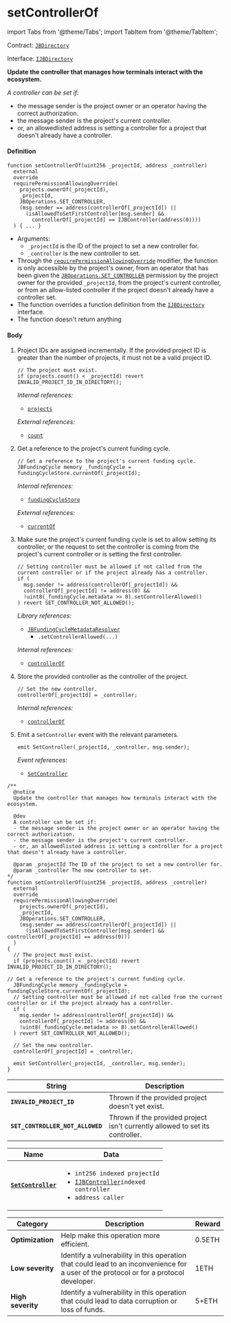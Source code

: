 # setControllerOf

import Tabs from '@theme/Tabs';
import TabItem from '@theme/TabItem';

Contract: [`JBDirectory`](/dev/api/contracts/jbdirectory/README.md/)​‌

Interface: [`IJBDirectory`](/dev/api/interfaces/ijbdirectory.md)

<Tabs>
<TabItem value="Step by step" label="Step by step">

**Update the controller that manages how terminals interact with the ecosystem.**

_A controller can be set if:_

- the message sender is the project owner or an operator having the correct authorization.
- the message sender is the project's current controller.
- or, an allowedlisted address is setting a controller for a project that doesn't already have a controller.

#### Definition

```
function setControllerOf(uint256 _projectId, address _controller)
  external
  override
  requirePermissionAllowingOverride(
    projects.ownerOf(_projectId),
    _projectId,
    JBOperations.SET_CONTROLLER,
    (msg.sender == address(controllerOf[_projectId]) ||
      (isAllowedToSetFirstController[msg.sender] &&
        controllerOf[_projectId] == IJBController(address(0))))
  ) { ... }
```

- Arguments:
  - `_projectId` is the ID of the project to set a new controller for.
  - `_controller` is the new controller to set.
- Through the [`requirePermissionAllowingOverride`](/dev/api/contracts/or-abstract/jboperatable/modifiers/requirepermissionallowingoverride.md) modifier, the function is only accessible by the project's owner, from an operator that has been given the [`JBOperations.SET_CONTROLLER`](/dev/api/libraries/jboperations.md) permission by the project owner for the provided `_projectId`, from the project's current controller, or from an allow-listed controller if the project doesn't already have a controller set.
- The function overrides a function definition from the [`IJBDirectory`](/dev/api/interfaces/ijbdirectory.md) interface.
- The function doesn't return anything

#### Body

1.  Project IDs are assigned incrementally. If the provided project ID is greater than the number of projects, it must not be a valid project ID.

    ```
    // The project must exist.
    if (projects.count() < _projectId) revert INVALID_PROJECT_ID_IN_DIRECTORY();
    ```

    _Internal references:_

    - [`projects`](/dev/api/contracts/jbdirectory/properties/projects.md)

    _External references:_

    - [`count`](/dev/api/contracts/jbprojects/properties/count.md)

2.  Get a reference to the project's current funding cycle.

    ```
    // Get a reference to the project's current funding cycle.
    JBFundingCycle memory _fundingCycle = fundingCycleStore.currentOf(_projectId);
    ```

    _Internal references:_

    - [`fundingCycleStore`](/dev/api/contracts/jbdirectory/properties/fundingcyclestore.md)

    _External references:_

    - [`currentOf`](/dev/api/contracts/jbfundingcyclestore/read/currentof.md)

3.  Make sure the project's current funding cycle is set to allow setting its controller, or the request to set the controller is coming from the project's current controller or is setting the first controller.

    ```
    // Setting controller must be allowed if not called from the current controller or if the project already has a controller.
    if (
      msg.sender != address(controllerOf[_projectId]) &&
      controllerOf[_projectId] != address(0) &&
      !uint8(_fundingCycle.metadata >> 8).setControllerAllowed()
    ) revert SET_CONTROLLER_NOT_ALLOWED();
    ```

    _Library references:_

    - [`JBFundingCycleMetadataResolver`](/dev/api/libraries/jbfundingcyclemetadataresolver.md)
      - `.setControllerAllowed(...)`

    _Internal references:_

    - [`controllerOf`](/dev/api/contracts/jbdirectory/properties/controllerof.md)

4.  Store the provided controller as the controller of the project.

    ```
    // Set the new controller.
    controllerOf[_projectId] = _controller;
    ```

    _Internal references:_

    - [`controllerOf`](/dev/api/contracts/jbdirectory/properties/controllerof.md)

5.  Emit a `SetController` event with the relevant parameters.

    ```
    emit SetController(_projectId, _controller, msg.sender);
    ```

    _Event references:_

    - [`SetController`](/dev/api/contracts/jbdirectory/events/setcontroller.md)

</TabItem>

<TabItem value="Code" label="Code">

```
/**
  @notice
  Update the controller that manages how terminals interact with the ecosystem.

  @dev
  A controller can be set if:
  - the message sender is the project owner or an operator having the correct authorization.
  - the message sender is the project's current controller.
  - or, an allowedlisted address is setting a controller for a project that doesn't already have a controller.

  @param _projectId The ID of the project to set a new controller for.
  @param _controller The new controller to set.
*/
function setControllerOf(uint256 _projectId, address _controller)
  external
  override
  requirePermissionAllowingOverride(
    projects.ownerOf(_projectId),
    _projectId,
    JBOperations.SET_CONTROLLER,
    (msg.sender == address(controllerOf[_projectId]) ||
      (isAllowedToSetFirstController[msg.sender] && controllerOf[_projectId] == address(0)))
  )
{
  // The project must exist.
  if (projects.count() < _projectId) revert INVALID_PROJECT_ID_IN_DIRECTORY();

// Get a reference to the project's current funding cycle.
  JBFundingCycle memory _fundingCycle = fundingCycleStore.currentOf(_projectId);
  // Setting controller must be allowed if not called from the current controller or if the project already has a controller.
  if (
    msg.sender != address(controllerOf[_projectId]) &&
    controllerOf[_projectId] != address(0) &&
    !uint8(_fundingCycle.metadata >> 8).setControllerAllowed()
  ) revert SET_CONTROLLER_NOT_ALLOWED();

  // Set the new controller.
  controllerOf[_projectId] = _controller;

  emit SetController(_projectId, _controller, msg.sender);
}
```

</TabItem>

<TabItem value="Errors" label="Errors">

| String                           | Description                                                                   |
| -------------------------------- | ----------------------------------------------------------------------------- |
| **`INVALID_PROJECT_ID`**         | Thrown if the provided project doesn't yet exist.                             |
| **`SET_CONTROLLER_NOT_ALLOWED`** | Thrown if the provided project isn't currently allowed to set its controller. |

</TabItem>

<TabItem value="Events" label="Events">

| Name                                                                          | Data                                                                                                                                                                                     |
| ----------------------------------------------------------------------------- | ---------------------------------------------------------------------------------------------------------------------------------------------------------------------------------------- |
| [**`SetController`**](/dev/api/contracts/jbdirectory/events/setcontroller.md) | <ul><li><code>int256 indexed projectId</code></li><li><code>[IJBController](/dev/api/interfaces/ijbcontroller.md)indexed controller</code></li><li><code>address caller</code></li></ul> |

</TabItem>

<TabItem value="Bug bounty" label="Bug bounty">

| Category          | Description                                                                                                                            | Reward |
| ----------------- | -------------------------------------------------------------------------------------------------------------------------------------- | ------ |
| **Optimization**  | Help make this operation more efficient.                                                                                               | 0.5ETH |
| **Low severity**  | Identify a vulnerability in this operation that could lead to an inconvenience for a user of the protocol or for a protocol developer. | 1ETH   |
| **High severity** | Identify a vulnerability in this operation that could lead to data corruption or loss of funds.                                        | 5+ETH  |

</TabItem>
</Tabs>
